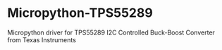 # Micropython-TPS55289
Micropython driver for TPS55289 I2C Controlled Buck-Boost Converter from Texas Instruments
